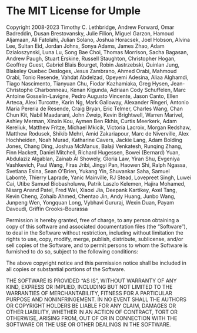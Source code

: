 The MIT License for Umple 
=========================

Copyright 2008-2023 Timothy C. Lethbridge, Andrew Forward, Omar Badreddin, Dusan Brestovansky, Julie Filion, Miguel Garzon, Hamoud Aljamaan, Ali Fatolahi, Julian Solano, Joshua Horacsek, Joel Hobson, Alvina Lee, Sultan Eid, Jordan Johns, Sonya Adams, James Zhao, Adam Dzialoszynski, Luna Lu, Song Bae Choi, Thomas Morrison, Sacha Bagasan, Andrew Paugh, Stuart Erskine, Russell Staughton, Christopher Hogan, Geoffrey Guest, Gabriel Blais Bourget, Robin Jastrzebski, Quinlan Jung, Blakeley Quebec Desloges, Jesus Zambrano, Ahmed Orabi, Mahmoud Orabi, Tonio Resende, Vahdat Abdelzad, Opeyemi Adesina, Aliaa Alghamdi, Tiago Nascimento, Tianyuan Chu, Fiodar Kazhamiaka, Greg Hysen, Jean-Christophe Charbonneau, Kenan Kigunda, Adriaan Cody Schuffelen, Marc Antoine Gosselin-Lavigne, Pedro Augusto Vincente, Jason Canto, Ellen Arteca, Alexi Turcotte, Karin Ng, Mark Galloway, Alexander Ringeri, Antonio Maria Pereria de Resende, Craig Bryan, Eric Telmer, Charles Wang, Chan Chun Kit, Nabil Maadarani, John Zweip, Kevin Brightwell, Warren Marivel, Ashley Merman, Xinxin Kou, Aymen Ben Rkhis, Curtis Meerkerk, Adam Kereliuk, Matthew Fritze, Michael Mkicik, Victoria Lacroix, Morgan Redshaw, Matthew Rodusek, Shikib Mehri, Amid Zakariapour, Marc de Niverville, Alex Hochheiden, Noah Murad, Katharine Cavers, Jackie Lang, Adam Bolding Jones, Chang Ding, Joshua McManus, Balaji Venkatesh, Runqing Zhang, Finn Hackett, Daniel Mitchell, Richard Hugessen, Bowei (Bernard) Yuan, Abdulaziz Algablan, Zainab Al Showely, Gloria Law, Yiran Shu, Evgeniya Vashkevich, Paul Wang, Firas Jribi, Jingyi Pan, Haowen Shi, Ralph Ngassa, Svetlana Esina, Sean O'Brien, Yukang Yin, Shuvankar Saha, Samuel Labonté, Thierry Laprade, Yanic Mainville, RJ Stead, Lovepreet Singh, Luwei Cai, Utibe Samuel Biobasholuwa, Patrik Laszlo Kelemen, Hajira Mohamed, Nisarg Anand Patel, Fred Wei, Xiaoxi Jia, Deepank Kartikey, Axel Tang, Kevin Cheng, Zohaib Ahmed, Chentao Jin, Andy Huang, Junbo Wang, Junpeng Wen, Yongquan Long, Vybhavi Gururaj, Wexin Duan, Payam Davoudi, Griffin Crooks-Bourassa

Permission is hereby granted, free of charge, to any person
obtaining a copy of this software and associated documentation
files (the “Software”), to deal in the Software without
restriction, including without limitation the rights to use,
copy, modify, merge, publish, distribute, sublicense, and/or sell
copies of the Software, and to permit persons to whom the
Software is furnished to do so, subject to the following
conditions:

The above copyright notice and this permission notice shall be
included in all copies or substantial portions of the Software.

THE SOFTWARE IS PROVIDED “AS IS”, WITHOUT WARRANTY OF ANY KIND,
EXPRESS OR IMPLIED, INCLUDING BUT NOT LIMITED TO THE WARRANTIES
OF MERCHANTABILITY, FITNESS FOR A PARTICULAR PURPOSE AND
NONINFRINGEMENT. IN NO EVENT SHALL THE AUTHORS OR COPYRIGHT
HOLDERS BE LIABLE FOR ANY CLAIM, DAMAGES OR OTHER LIABILITY,
WHETHER IN AN ACTION OF CONTRACT, TORT OR OTHERWISE, ARISING
FROM, OUT OF OR IN CONNECTION WITH THE SOFTWARE OR THE USE OR
OTHER DEALINGS IN THE SOFTWARE.
